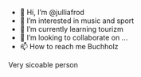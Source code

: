- 👋 Hi, I’m @julliafrod 
- 👀 I’m interested in music and sport
- 🌱 I’m currently learning tourizm
- 💞️ I’m looking to collaborate on ...
- 📫 How to reach me Buchholz

<!---
julliafrod/julliafrod is a ✨ special ✨ repository because its `README.md` (this file) appears on your GitHub profile.
You can click the Preview link to take a look at your changes.
--->
Very sicoable person

